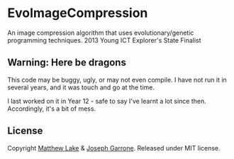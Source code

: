 # EvoImageCompression
An image compression algorithm that uses evolutionary/genetic programming techniques. 2013 Young ICT Explorer's State Finalist

## Warning: Here be dragons
This code may be buggy, ugly, or may not even compile. I have not run it in several years, and it was touch and go at the time. 

I last worked on it in Year 12 - safe to say I've learnt a lot since then. Accordingly, it's a bit of mess.

## License
Copyright [Matthew Lake](https://github.com/matthew-lake/) & [Joseph Garrone](https://github.com/josephgarrone). Released under MIT license.

